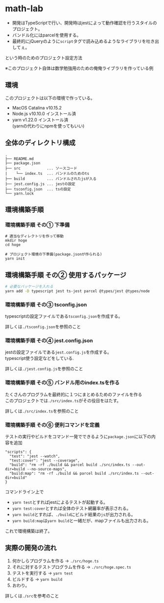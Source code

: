 # math-lab
- 開発はTypeScriptで行い、開発時はjestによって動作確認を行うスタイルのプロジェクト。
- バンドル化にはparcelを使用する。
- 最終的にjQueryのように`script`タグで読み込めるようなライブラリを吐き出してぇ。

という時のためのプロジェクト設定方法

※このプロジェクト自体は数学勉強用のための俺俺ライブラリを作っている例


## 環境
このプロジェクトは以下の環境で作っている。

- MacOS Catalina v10.15.2
- Node.js v10.10.0 インストール済
- yarn v1.22.0 インストール済  
(yarnの代わりにnpmを使ってもいい)

## 全体のディレクトリ構成

```
.
├── README.md
├── package.json
├── src            ... ソースコード
|    └── index.ts  ... バンドルのためのts    
├── build          ... バンドルされたjsが入る
├── jest.config.js ... jestの設定
├── tsconfig.json  ... tsの設定
└── yarn.lock
```

## 環境構築手順

### 環境構築手順 その① 下準備
```
# 適当なディレクトリを作って移動
mkdir hoge
cd hoge

# プロジェクト環境の下準備(package.jsonが作られる)
yarn init
```

## 環境構築手順 その② 使用するパッケージ
```bash
# 必要なパッケージを入れる
yarn add -D typescript jest ts-jest parcel @types/jest @types/node
```

### 環境構築手順 その③ tsconfig.json
typescriptの設定ファイルである`tsconfig.json`を作成する。

詳しくは`./tsconfig.json`を参照のこと

### 環境構築手順 その④ jest.config.json
jestの設定ファイルである`jest.config.js`を作成する。  
typescript使う設定などをしている.

詳しくは`./jest.config.js`を参照のこと

### 環境構築手順 その⑤ バンドル用のindex.tsを作る
たくさんのプログラムを最終的に１つにまとめるためのファイルを作る  
このプロジェクトでは`./src/index.ts`がその役目をはたす。

詳しくは`./src/index.ts`を参照のこと

### 環境構築手順 その⑥ 便利コマンドを定義
テストの実行やビルドをコマンド一発でできるように`package.json`に以下の内容を追加

```
"scripts": {
  "test": "jest --watch",
  "test:cover": "jest --coverage",
  "build": "rm -rf ./build && parcel build ./src/index.ts --out-dir=build --no-source-maps",
  "build:map": "rm -rf ./build && parcel build ./src/index.ts --out-dir=build"
}
```

コマンドライン上で
- `yarn test`とすればjestによるテストが起動する。
- `yarn test:cover`とすれば全体のテスト網羅率が表示される。
- `yarn build`とすれば、`./build`にビルド結果の`js`が出力される。
- `yarn build:map`は`yarn build`と一緒だが、mapファイルも出力される。


これで環境構築は終了。

## 実際の開発の流れ

1. 何かしらプログラムを作る -> `./src/hoge.ts`
2. それに対するテストプログラムを作る -> `./src/hoge.spec.ts`
3. テストを実行する -> `yarn test`
4. ビルドする -> `yarn build`
5. おわり。

詳しくは`./src`を参考のこと
